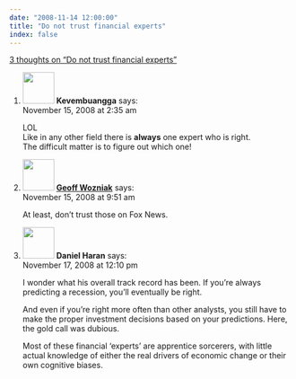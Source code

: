 ```yaml
---
date: "2008-11-14 12:00:00"
title: "Do not trust financial experts"
index: false
---
```


[3 thoughts on &ldquo;Do not trust financial experts&rdquo;](/lemire/blog/2008/11-14-do-not-trust-financial-experts)

<ol class="comment-list">
<li id="comment-50255" class="comment even thread-even depth-1">
<div class="comment-author vcard">
<img alt src="https://secure.gravatar.com/avatar/988ac6d9ab01c62c26ca83981a0e5e9a?s=56&#038;d=mm&#038;r=g" srcset="https://secure.gravatar.com/avatar/988ac6d9ab01c62c26ca83981a0e5e9a?s=112&#038;d=mm&#038;r=g 2x" class="avatar avatar-56 photo" height="56" width="56" decoding="async" /> <b class="fn">Kevembuangga</b> <span class="says">says:</span> </div>
<div class="comment-metadata"><time datetime="2008-11-15T02:35:17+00:00">November 15, 2008 at 2:35 am</time></a> </div>
<div class="comment-content">
<p>LOL<br/>
Like in any other field there is <b>always</b> one expert who is right.<br/>
The difficult matter is to figure out which one!</p>
</div>
</li>
<li id="comment-50256" class="comment odd alt thread-odd thread-alt depth-1">
<div class="comment-author vcard">
<img alt src="https://secure.gravatar.com/avatar/4d102649ca02e45a9b0ed6a00ff84804?s=56&#038;d=mm&#038;r=g" srcset="https://secure.gravatar.com/avatar/4d102649ca02e45a9b0ed6a00ff84804?s=112&#038;d=mm&#038;r=g 2x" class="avatar avatar-56 photo" height="56" width="56" decoding="async" /> <b class="fn"><a href="http://wozniak.ca/" class="url" rel="ugc external nofollow">Geoff Wozniak</a></b> <span class="says">says:</span> </div>
<div class="comment-metadata"><time datetime="2008-11-15T09:51:44+00:00">November 15, 2008 at 9:51 am</time></a> </div>
<div class="comment-content">
<p>At least, don&rsquo;t trust those on Fox News.</p>
</div>
</li>
<li id="comment-50259" class="comment even thread-even depth-1">
<div class="comment-author vcard">
<img alt src="https://secure.gravatar.com/avatar/880cbab435f00197613c9cc2065b4f5a?s=56&#038;d=mm&#038;r=g" srcset="https://secure.gravatar.com/avatar/880cbab435f00197613c9cc2065b4f5a?s=112&#038;d=mm&#038;r=g 2x" class="avatar avatar-56 photo" height="56" width="56" loading="lazy" decoding="async" /> <b class="fn">Daniel Haran</b> <span class="says">says:</span> </div>
<div class="comment-metadata"><time datetime="2008-11-17T12:10:26+00:00">November 17, 2008 at 12:10 pm</time></a> </div>
<div class="comment-content">
<p>I wonder what his overall track record has been. If you&rsquo;re always predicting a recession, you&rsquo;ll eventually be right.</p>
<p>And even if you&rsquo;re right more often than other analysts, you still have to make the proper investment decisions based on your predictions. Here, the gold call was dubious.</p>
<p>Most of these financial &lsquo;experts&rsquo; are apprentice sorcerers, with little actual knowledge of either the real drivers of economic change or their own cognitive biases.</p>
</div>
</li>
</ol>

